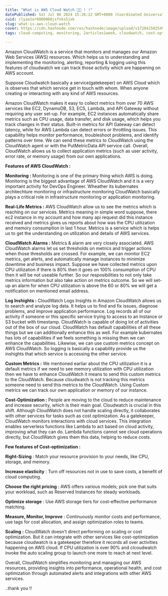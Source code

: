 ```yaml
---
title: "What is AWS Cloud Watch 🧐👀 ! !"
datePublished: Sat Jul 06 2024 15:26:22 GMT+0000 (Coordinated Universal Time)
cuid: clyaa1or6000008jsfnks5jvk
slug: what-is-aws-cloud-watch
cover: https://cdn.hashnode.com/res/hashnode/image/upload/v1720415025496/f00bb655-e46b-4ec9-b407-9f3a8a2a2312.jpeg
tags: cloud-computing, monitoring, 2articles1week, cloudwatch, cost-optimisation

---
```


Amazon CloudWatch is a service that monitors and manages our Amazon Web Services (AWS) resources. Which helps us to understanding and implementing the monitoring, alerting, reporting & logging using this features of cloudwatch we can track those activity which are happening on AWS account.

Suppose Cloudwatch basically a service(gatekeeper) on AWS Cloud which is observes that which service get in touch with whom. When anyone creating or interacting with any kind of AWS resources.

Amazon CloudWatch makes it easy to collect metrics from over 70 AWS services like EC2, DynamoDB, S3, ECS, Lambda, and API Gateway without requiring any user set-up. For example, EC2 instances automatically share metrics such as CPU usage, data transfer, and disk usage, which helps you track changes in their status. Built-in metrics for API Gateway can detect latency, while for AWS Lambda can detect errors or throttling issues. This capability helps monitor performance, troubleshoot problems, and identify patterns over time. We can send these metrics to CloudWatch using the CloudWatch agent or with the PutMetricData API service call. Overall, CloudWatch allows us to collect application metrics (such as user activity, error rate, or memory usage) from our own applications.

**Features of AWS CloudWatch :**

**Monitoring :** Monitoring is one of the primary thing which AWS is doing. Monitoring is the biggest advantage of AWS CloudWatch and it is a very important activity for DevOps Engineer. Wheather its kubernates architechture monitoring or infrastructure monitoring CloudWatch basically plays a critical role in infrastructure monitoring or application monitoring.

**Real-Life Metrics :** AWS CloudWatch allow us to see the metrics which is reaching on our services. Metrics meaning in simple word suppose, there ec2 instance in my account and how many api request did this instance received and metrics gives us reports about how was the CPU utilization and memory consumption in last 1 hour. Metrics is a service which is helps us to get the understanding on utilization and details of AWS services.

**CloudWatch Alarms :** Metrics & alarm are very closely associated. AWS CloudWatch alarms let us set thresholds on metrics and trigger actions when those thresholds are crossed. For example, we can monitor EC2 metrics, get alerts, and automatically manage instances to minimize downtime and business impact. Suppose we have collected metrics upon CPU utilization if there is 80% then it goes on 100% consumption of CPU then it will be not useable further. So our resposibilities to not only take metrics information but also take action on metrics outcome. So we will set-up an alarm for when CPU utilization is above the 60 or 80% we will get a notification on mentioned email address.

**Log Inshights :** CloudWatch Logs Insights in Amazon CloudWatch allows us to search and analyze log data. It helps us to find and fix issues, diagnose problems, and improve application performance. Log records all of our activity if someone or this specific service trying to access to an Instance or S3 bucket with timestamp. CloudWatch is capable of doing lot of activities out of the box of our cloud. CloudWatch has default capabilities of all these things but we can additionally enhance this as well. For example kubernates has lots of capabilities if we feels something is missing then we can enhance the capabilities. Likewise, we can use custom metrics concept on AWS CloudWatch. So logging is basically a capability provide us the inshights that which service is accessing the other service.

**Custom Metrics :** We mentioned earliar about the CPU utilization it is a default metrics if we need to see memory utilization with CPU utilization then we have to enhance CloudWatch it means to send this custom metrics to the CloudWatch. Because cloudwatch is not tracking this metrics someone need to send this metrics to the CloudWatch. Using Custom metrics we can track our own application or memory of our instance.

**Cost-Optimization :** People are moving to the cloud to reduce maintenance and increase security, which is their main goal. Cloudwatch is crucial in this shift. Although CloudWatch does not handle scaling directly, it collaborates with other services for tasks such as cost optimization. As a gatekeeper, CloudWatch monitors interactions with cloud services. This integration enables serverless functions like Lambda to act based on cloud activity, improving what they can do. Lambda functions cannot see cloud operations directly, but CloudWatch gives them this data, helping to reduce costs.

**Few features of Cost-optimization :**

**Right-Sizing** : Match your resource provision to your needs, like CPU, storage, and memory.

**Increase elasticity** : Turn off resources not in use to save costs, a benefit of cloud computing.

**Choose the right pricing** : AWS offers various models; pick one that suits your workload, such as Reserved Instances for steady workloads.

**Optimize storage** : Use AWS storage tiers for cost-effective performance matching.

**Measure, Monitor, Improve** : Continuously monitor costs and performance, use tags for cost allocation, and assign optimization roles to teams.

**Scaling :** CloudWatch doesn't direct performing on scaling or cost optimization. But it can integrate with other services like cost-optimization because cloudwatch is a gatekeeper therefore it records all over activities happening on AWS cloud. If CPU utilization is over 90% and clcoudwatch invoke the auto scaling group to launch one more to reach at next level.

Overall, CloudWatch simplifies monitoring and managing our AWS resources, providing insights into performance, operational health, and cost optimization through automated alerts and integrations with other AWS services.

..thank you !!